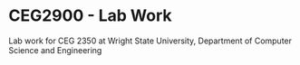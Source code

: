 # CEG2900 - Lab Work
Lab work for CEG 2350 at Wright State University, Department of Computer Science and Engineering





